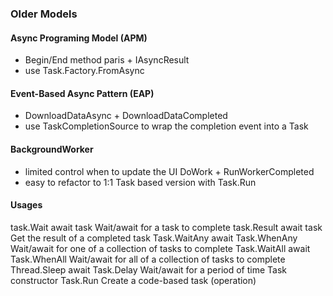 
### Older Models

#### Async Programing Model (APM)
- Begin/End method paris + IAsyncResult
- use Task.Factory.FromAsync

#### Event-Based Async Pattern (EAP)
- DownloadDataAsync + DownloadDataCompleted
- use TaskCompletionSource to wrap the completion event into a Task

#### BackgroundWorker
- limited control when to update the UI DoWork + RunWorkerCompleted
- easy to refactor to 1:1 Task based version with Task.Run


#### Usages

task.Wait	        await task	        Wait/await for a task to complete
task.Result	        await task	        Get the result of a completed task
Task.WaitAny	    await Task.WhenAny	Wait/await for one of a collection of tasks to complete
Task.WaitAll	    await Task.WhenAll	Wait/await for all of a collection of tasks to complete
Thread.Sleep	    await Task.Delay	Wait/await for a period of time
Task constructor	Task.Run	        Create a code-based task (operation)
